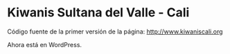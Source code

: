 # Kiwanis Sultana del Valle - Cali

Código fuente de la primer versión de la página: http://www.kiwaniscali.org

Ahora está en WordPress.
